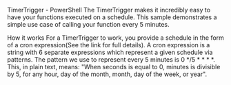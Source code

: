 TimerTrigger - PowerShell
The TimerTrigger makes it incredibly easy to have your functions executed on a schedule. This sample demonstrates a simple use case of calling your function every 5 minutes.

How it works
For a TimerTrigger to work, you provide a schedule in the form of a cron expression(See the link for full details). A cron expression is a string with 6 separate expressions which represent a given schedule via patterns. The pattern we use to represent every 5 minutes is 0 */5 * * * *. This, in plain text, means: "When seconds is equal to 0, minutes is divisible by 5, for any hour, day of the month, month, day of the week, or year".

